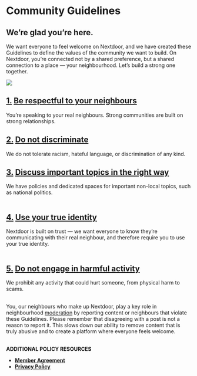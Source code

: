 Community Guidelines
====================

We’re glad you’re here. 
------------------------

We want everyone to feel welcome on Nextdoor, and we have created these Guidelines to define the values of the community we want to build. On Nextdoor, you’re connected not by a shared preference, but a shared connection to a place — your neighbourhood. Let’s build a strong one together.

![](https://lh3.googleusercontent.com/8J9_m2GSQOQGAg-QW3t-Im1OICrA0gCNp_CvllFtLkXbU7_C_5bQSKJemGwYms3yFCcnKMQ1j-qM9_Kaxr3mJLXUduNsz51dgFQJUEJax46155BBurreGW581i5LKvrrx-VYNvgu)

  
[1\.](https://help.nextdoor.com/s/article/Be-respectful-to-your-neighbors?language=en_GB) [Be respectful to your neighbours](http://help.nextdoor.com/s/article/Be-respectful-to-your-neighbors?language=en_GB)
------------------------------------------------------------------------------------------------------------------------------------------------------------------------------------------------------------------

You’re speaking to your real neighbours. Strong communities are built on strong relationships.

  
[2.](https://help.nextdoor.com/s/article/Do-not-discriminate?language=en_GB) [Do not discriminate](http://help.nextdoor.com/s/article/Do-not-discriminate?language=en_GB)
----------------------------------------------------------------------------------------------------------------------------------------------------------------------------

We do not tolerate racism, hateful language, or discrimination of any kind.

  
[3\.](https://help.nextdoor.com/s/article/Be-helpful-in-conversations?language=en_GB) [Discuss important topics in the right way](http://help.nextdoor.com/s/article/Be-helpful-in-conversations?language=en_GB)
-------------------------------------------------------------------------------------------------------------------------------------------------------------------------------------------------------------------

We have policies and dedicated spaces for important non-local topics, such as national politics.  
 

[4\.](https://help.nextdoor.com/s/article/use-your-true-identity) [Use your true identity](http://help.nextdoor.com/s/article/use-your-true-identity)
-----------------------------------------------------------------------------------------------------------------------------------------------------

Nextdoor is built on trust — we want everyone to know they’re communicating with their real neighbour, and therefore require you to use your true identity.   
 

[5\.](https://help.nextdoor.com/s/article/Do-not-engage-in-harmful-activity?language=en_GB) [Do not engage in harmful activity](http://help.nextdoor.com/s/article/Do-not-engage-in-harmful-activity?language=en_GB)
--------------------------------------------------------------------------------------------------------------------------------------------------------------------------------------------------------------------

We prohibit any activity that could hurt someone, from physical harm to scams.  
 

You, our neighbours who make up Nextdoor, play a key role in neighbourhood [moderation](https://help.nextdoor.com/s/article/About-moderation?language=en_GB) by reporting content or neighbours that violate these Guidelines. Please remember that disagreeing with a post is not a reason to report it. This slows down our ability to remove content that is truly abusive and to create a platform where everyone feels welcome.  
 

**ADDITIONAL POLICY RESOURCES** 

*   **[Member Agreement](https://nextdoor.co.uk/member_agreement/)**
*   **[Privacy Policy](https://nextdoor.co.uk/privacy_policy/)**